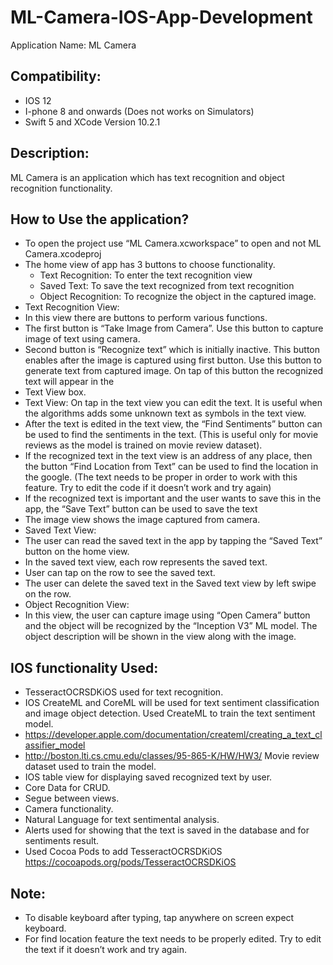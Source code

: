 # ML-Camera-IOS-App-Development

Application Name: ML Camera 

## Compatibility:  	
* IOS 12
*	I-phone 8 and onwards (Does not works on Simulators)
*	Swift 5 and XCode Version 10.2.1


## Description: 
ML Camera is an application which has text recognition and object recognition functionality.

## How to Use the application?

* To open the project use “ML Camera.xcworkspace” to open and not ML Camera.xcodeproj
* The home view of app has 3 buttons to choose functionality.
  *	Text Recognition: To enter the text recognition view
  *	Saved Text: To save the text recognized from text recognition
  *	Object Recognition: To recognize the object in the captured image.
*	Text Recognition View:
  *	In this view there are buttons to perform various functions.
  *	The first button is “Take Image from Camera”. Use this button to capture image of text using camera.
  *	Second button is “Recognize text” which is initially inactive. This button enables after the image is captured using first
    button. Use this button to generate text from captured image. On tap of this button the recognized text will appear in the
  * Text View box. 
  *	Text View: On tap in the text view you can edit the text. It is useful when the algorithms adds some unknown text as
    symbols in the text view.
  *	After the text is edited in the text view, the “Find Sentiments” button can be used to find the sentiments in the text.
    (This is useful only for movie reviews as the model is trained on movie review dataset). 
  *	If the recognized text in the text view is an address of any place, then the button “Find Location from Text” can be used
    to find the location in the google. (The text needs to be proper in order to work with this feature. Try to edit the code
    if it doesn’t work and try again)
  *	If the recognized text is important and the user wants to save this in the app, the “Save Text” button can be used to
    save the text
  *	The image view shows the image captured from camera.
*	Saved Text View:
  *	The user can read the saved text in the app by tapping the “Saved Text” button on the home view.
  *	In the saved text view, each row represents the saved text. 
  *	User can tap on the row to see the saved text. 
  *	The user can delete the saved text in the Saved text view by left swipe on the row.
*	Object Recognition View:
  *	In this view, the user can capture image using “Open Camera” button and the object will be recognized by the “Inception
    V3” ML model. The object description will be shown in the view along with the image.





## IOS functionality Used:

*	TesseractOCRSDKiOS used for text recognition.
*	IOS CreateML and CoreML will be used for text sentiment classification and image object detection. Used CreateML to train
  the text sentiment model.
  *	https://developer.apple.com/documentation/createml/creating_a_text_classifier_model
  *	http://boston.lti.cs.cmu.edu/classes/95-865-K/HW/HW3/ Movie review dataset used to train the model.
*	IOS table view for displaying saved recognized text by user.
*	Core Data for CRUD.
*	Segue between views.
*	Camera functionality.
*	Natural Language for text sentimental analysis.
*	Alerts used for showing that the text is saved in the database and for sentiments result.
*	Used Cocoa Pods to add TesseractOCRSDKiOS  https://cocoapods.org/pods/TesseractOCRSDKiOS


## Note: 
*	To disable keyboard after typing, tap anywhere on screen expect keyboard. 
*	For find location feature the text needs to be properly edited. Try to edit the text if it doesn’t work and try again.
